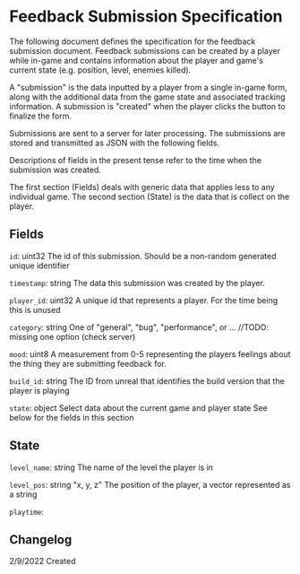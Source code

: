 
# Feedback Submission Specification

The following document defines the specification for the feedback submission document.
Feedback submissions can be created by a player while in-game and contains information about the player and game's current state (e.g. position, level, enemies killed).

A "submission" is the data inputted by a player from a single in-game form, along with the additional data from the game state and associated tracking information.
A submission is "created" when the player clicks the button to finalize the form.

Submissions are sent to a server for later processing.
The submissions are stored and transmitted as JSON with the following fields. 

Descriptions of fields in the present tense refer to the time when the submission was created.


The first section (Fields) deals with generic data that applies less to any individual game. 
The second section (State) is the data that is collect on the player.


## Fields



`id`: uint32
The id of this submission.
Should be a non-random generated unique identifier


`timestamp`: string
The data this submission was created by the player.


`player_id`: uint32
A unique id that represents a player.
For the time being this is unused


`category`: string
One of "general", "bug", "performance", or ... //TODO: missing one option (check server)

`mood`: uint8
A measurement from 0-5 representing the players feelings about the thing they are submitting feedback for.



`build_id`: string
The ID from unreal that identifies the build version that the player is playing


`state`: object
Select data about the current game and player state 
See below for the fields in this section


## State



`level_name`: string
The name of the level the player is in


`level_pos`: string "x, y, z"
The position of the player, a vector represented as a string

`playtime`: 






## Changelog

2/9/2022 Created

